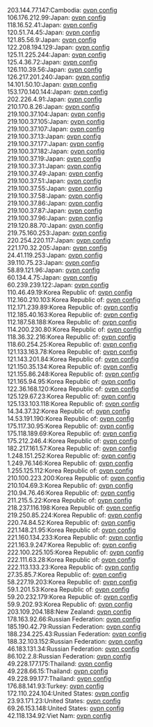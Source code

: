 203.144.77.147:Cambodia: [ovpn config](vpn/203_144_77_147.ovpn)  
106.176.212.99:Japan: [ovpn config](vpn/106_176_212_99.ovpn)  
118.16.52.41:Japan: [ovpn config](vpn/118_16_52_41.ovpn)  
120.51.74.45:Japan: [ovpn config](vpn/120_51_74_45.ovpn)  
121.85.56.9:Japan: [ovpn config](vpn/121_85_56_9.ovpn)  
122.208.194.129:Japan: [ovpn config](vpn/122_208_194_129.ovpn)  
125.11.225.244:Japan: [ovpn config](vpn/125_11_225_244.ovpn)  
125.4.36.72:Japan: [ovpn config](vpn/125_4_36_72.ovpn)  
126.110.39.56:Japan: [ovpn config](vpn/126_110_39_56.ovpn)  
126.217.201.240:Japan: [ovpn config](vpn/126_217_201_240.ovpn)  
14.101.50.10:Japan: [ovpn config](vpn/14_101_50_10.ovpn)  
153.170.140.144:Japan: [ovpn config](vpn/153_170_140_144.ovpn)  
202.226.4.91:Japan: [ovpn config](vpn/202_226_4_91.ovpn)  
210.170.8.26:Japan: [ovpn config](vpn/210_170_8_26.ovpn)  
219.100.37.104:Japan: [ovpn config](vpn/219_100_37_104.ovpn)  
219.100.37.105:Japan: [ovpn config](vpn/219_100_37_105.ovpn)  
219.100.37.107:Japan: [ovpn config](vpn/219_100_37_107.ovpn)  
219.100.37.13:Japan: [ovpn config](vpn/219_100_37_13.ovpn)  
219.100.37.177:Japan: [ovpn config](vpn/219_100_37_177.ovpn)  
219.100.37.182:Japan: [ovpn config](vpn/219_100_37_182.ovpn)  
219.100.37.19:Japan: [ovpn config](vpn/219_100_37_19.ovpn)  
219.100.37.31:Japan: [ovpn config](vpn/219_100_37_31.ovpn)  
219.100.37.49:Japan: [ovpn config](vpn/219_100_37_49.ovpn)  
219.100.37.51:Japan: [ovpn config](vpn/219_100_37_51.ovpn)  
219.100.37.55:Japan: [ovpn config](vpn/219_100_37_55.ovpn)  
219.100.37.58:Japan: [ovpn config](vpn/219_100_37_58.ovpn)  
219.100.37.86:Japan: [ovpn config](vpn/219_100_37_86.ovpn)  
219.100.37.87:Japan: [ovpn config](vpn/219_100_37_87.ovpn)  
219.100.37.96:Japan: [ovpn config](vpn/219_100_37_96.ovpn)  
219.120.88.70:Japan: [ovpn config](vpn/219_120_88_70.ovpn)  
219.75.160.253:Japan: [ovpn config](vpn/219_75_160_253.ovpn)  
220.254.220.117:Japan: [ovpn config](vpn/220_254_220_117.ovpn)  
221.170.32.205:Japan: [ovpn config](vpn/221_170_32_205.ovpn)  
24.41.119.253:Japan: [ovpn config](vpn/24_41_119_253.ovpn)  
39.110.75.23:Japan: [ovpn config](vpn/39_110_75_23.ovpn)  
58.89.121.96:Japan: [ovpn config](vpn/58_89_121_96.ovpn)  
60.134.4.75:Japan: [ovpn config](vpn/60_134_4_75.ovpn)  
60.239.239.122:Japan: [ovpn config](vpn/60_239_239_122.ovpn)  
110.46.49.19:Korea Republic of: [ovpn config](vpn/110_46_49_19.ovpn)  
112.160.210.103:Korea Republic of: [ovpn config](vpn/112_160_210_103.ovpn)  
112.171.239.89:Korea Republic of: [ovpn config](vpn/112_171_239_89.ovpn)  
112.185.40.163:Korea Republic of: [ovpn config](vpn/112_185_40_163.ovpn)  
112.187.58.188:Korea Republic of: [ovpn config](vpn/112_187_58_188.ovpn)  
114.200.230.80:Korea Republic of: [ovpn config](vpn/114_200_230_80.ovpn)  
118.36.32.216:Korea Republic of: [ovpn config](vpn/118_36_32_216.ovpn)  
118.60.254.25:Korea Republic of: [ovpn config](vpn/118_60_254_25.ovpn)  
121.133.163.78:Korea Republic of: [ovpn config](vpn/121_133_163_78.ovpn)  
121.143.201.84:Korea Republic of: [ovpn config](vpn/121_143_201_84.ovpn)  
121.150.35.134:Korea Republic of: [ovpn config](vpn/121_150_35_134.ovpn)  
121.155.86.248:Korea Republic of: [ovpn config](vpn/121_155_86_248.ovpn)  
121.165.94.95:Korea Republic of: [ovpn config](vpn/121_165_94_95.ovpn)  
122.36.168.120:Korea Republic of: [ovpn config](vpn/122_36_168_120.ovpn)  
125.129.67.23:Korea Republic of: [ovpn config](vpn/125_129_67_23.ovpn)  
125.133.103.118:Korea Republic of: [ovpn config](vpn/125_133_103_118.ovpn)  
14.34.37.32:Korea Republic of: [ovpn config](vpn/14_34_37_32.ovpn)  
14.53.191.190:Korea Republic of: [ovpn config](vpn/14_53_191_190.ovpn)  
175.117.30.95:Korea Republic of: [ovpn config](vpn/175_117_30_95.ovpn)  
175.118.189.69:Korea Republic of: [ovpn config](vpn/175_118_189_69.ovpn)  
175.212.246.4:Korea Republic of: [ovpn config](vpn/175_212_246_4.ovpn)  
182.217.161.57:Korea Republic of: [ovpn config](vpn/182_217_161_57.ovpn)  
1.248.151.252:Korea Republic of: [ovpn config](vpn/1_248_151_252.ovpn)  
1.249.76.146:Korea Republic of: [ovpn config](vpn/1_249_76_146.ovpn)  
1.255.125.112:Korea Republic of: [ovpn config](vpn/1_255_125_112.ovpn)  
210.100.223.200:Korea Republic of: [ovpn config](vpn/210_100_223_200.ovpn)  
210.104.69.3:Korea Republic of: [ovpn config](vpn/210_104_69_3.ovpn)  
210.94.76.46:Korea Republic of: [ovpn config](vpn/210_94_76_46.ovpn)  
211.215.5.22:Korea Republic of: [ovpn config](vpn/211_215_5_22.ovpn)  
218.237.116.198:Korea Republic of: [ovpn config](vpn/218_237_116_198.ovpn)  
219.250.85.224:Korea Republic of: [ovpn config](vpn/219_250_85_224.ovpn)  
220.74.84.52:Korea Republic of: [ovpn config](vpn/220_74_84_52.ovpn)  
221.148.21.95:Korea Republic of: [ovpn config](vpn/221_148_21_95.ovpn)  
221.160.134.233:Korea Republic of: [ovpn config](vpn/221_160_134_233.ovpn)  
221.163.9.247:Korea Republic of: [ovpn config](vpn/221_163_9_247.ovpn)  
222.100.225.105:Korea Republic of: [ovpn config](vpn/222_100_225_105.ovpn)  
222.111.63.28:Korea Republic of: [ovpn config](vpn/222_111_63_28.ovpn)  
222.113.133.23:Korea Republic of: [ovpn config](vpn/222_113_133_23.ovpn)  
27.35.85.7:Korea Republic of: [ovpn config](vpn/27_35_85_7.ovpn)  
58.227.19.203:Korea Republic of: [ovpn config](vpn/58_227_19_203.ovpn)  
59.1.201.53:Korea Republic of: [ovpn config](vpn/59_1_201_53.ovpn)  
59.20.232.179:Korea Republic of: [ovpn config](vpn/59_20_232_179.ovpn)  
59.9.202.93:Korea Republic of: [ovpn config](vpn/59_9_202_93.ovpn)  
203.109.204.188:New Zealand: [ovpn config](vpn/203_109_204_188.ovpn)  
178.163.92.66:Russian Federation: [ovpn config](vpn/178_163_92_66.ovpn)  
185.190.42.79:Russian Federation: [ovpn config](vpn/185_190_42_79.ovpn)  
188.234.225.43:Russian Federation: [ovpn config](vpn/188_234_225_43.ovpn)  
188.32.103.152:Russian Federation: [ovpn config](vpn/188_32_103_152.ovpn)  
46.183.131.34:Russian Federation: [ovpn config](vpn/46_183_131_34.ovpn)  
86.102.2.8:Russian Federation: [ovpn config](vpn/86_102_2_8.ovpn)  
49.228.177.175:Thailand: [ovpn config](vpn/49_228_177_175.ovpn)  
49.228.66.15:Thailand: [ovpn config](vpn/49_228_66_15.ovpn)  
49.228.99.177:Thailand: [ovpn config](vpn/49_228_99_177.ovpn)  
176.88.141.93:Turkey: [ovpn config](vpn/176_88_141_93.ovpn)  
172.110.224.104:United States: [ovpn config](vpn/172_110_224_104.ovpn)  
23.93.171.23:United States: [ovpn config](vpn/23_93_171_23.ovpn)  
69.26.153.148:United States: [ovpn config](vpn/69_26_153_148.ovpn)  
42.118.134.92:Viet Nam: [ovpn config](vpn/42_118_134_92.ovpn)  
